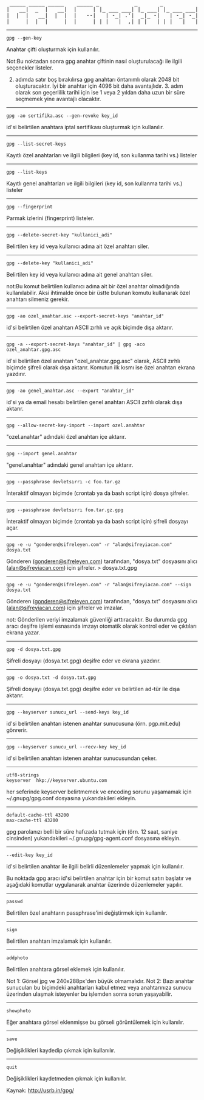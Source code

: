 <pre>
 _____ _____ _____    _____ _           _       _           _   
|   __|  _  |   __|  |     | |_ ___ ___| |_ ___| |_ ___ ___| |_ 
|  |  |   __|  |  |  |   --|   | -_| .'|  _|_ -|   | -_| -_|  _|
|_____|__|  |_____|  |_____|_|_|___|__,|_| |___|_|_|___|___|_|  
</pre>

----

```gpg --gen-key```

Anahtar çifti oluşturmak için kullanılır.

Not:Bu noktadan sonra gpg anahtar çiftinin nasıl oluşturulacağı ile ilgili 
seçenekler listeler.

2. adımda satır boş bırakılırsa gpg anahtarı öntanımlı olarak 2048 bit oluşturacaktır.
İyi bir anahtar için 4096 bit daha avantajlıdır. 3. adım olarak son geçerlilik tarihi için ise
1 veya 2 yıldan daha uzun bir süre seçmemek yine avantajlı olacaktır.

----

```gpg -ao sertifika.asc --gen-revoke key_id```

id'si belirtilen anahtara iptal sertifikası oluşturmak için kullanılır.

----

```gpg --list-secret-keys```

Kayıtlı özel anahtarları ve ilgili bilgileri (key id, son kullanma tarihi vs.) listeler

----

```gpg --list-keys```

Kayıtlı genel anahtarları ve ilgili bilgileri (key id, son kullanma tarihi vs.) listeler

----

```gpg --fingerprint```

Parmak izlerini (fingerprint) listeler. 

----

```gpg --delete-secret-key "kullanici_adi"```

Belirtilen key id veya kullanıcı adına ait özel anahtarı siler.

----

```gpg --delete-key "kullanici_adi"```

Belirtilen key id veya kullanıcı adına ait genel anahtarı siler.

not:Bu komut belirtilen kullanıcı adına ait bir özel anahtar olmadığında kullanılabilir.
Aksi ihtimalde önce bir üstte bulunan komutu kullanarak özel anahtarı silmeniz gerekir.

----

```gpg -ao ozel_anahtar.asc --export-secret-keys "anahtar_id"```

id'si belirtilen özel anahtarı ASCII zırhlı ve açık biçimde dışa aktarır.

----

```gpg -a --export-secret-keys "anahtar_id" | gpg -aco ozel_anahtar.gpg.asc```

id'si belirtilen özel anahtarı "ozel_anahtar.gpg.asc" olarak, ASCII zırhlı
biçimde şifreli olarak dışa aktarır. Komutun ilk kısmı ise özel anahtarı ekrana yazdırır.

----

```gpg -ao genel_anahtar.asc --export "anahtar_id"```

id'si ya da email hesabı belirtilen genel anahtarı ASCII zırhlı olarak dışa aktarır.

----

```gpg --allow-secret-key-import --import ozel.anahtar```

"ozel.anahtar" adındaki özel anahtarı içe aktarır.

----

```gpg --import genel.anahtar```

"genel.anahtar" adındaki genel anahtarı içe aktarır.

----
```gpg --passphrase devletsırrı -c foo.tar.gz```

İnteraktif olmayan biçimde (crontab ya da bash script için) dosya şifreler.

----

```gpg --passphrase devletsırrı foo.tar.gz.gpg```

İnteraktif olmayan biçimde (crontab ya da bash script için) şifreli dosyayı açar. 

----

```gpg -e -u "gonderen@sifreleyen.com" -r "alan@sifreyiacan.com" dosya.txt```

Gönderen (gonderen@sifreleyen.com) tarafından, "dosya.txt" dosyasını 
alıcı (alan@sifreyiacan.com) için şifreler. > dosya.txt.gpg
 
----

```gpg -e -u "gonderen@sifreleyen.com" -r "alan@sifreyiacan.com" --sign dosya.txt```

Gönderen (gonderen@sifreleyen.com) tarafından, "dosya.txt" dosyasını 
alıcı (alan@sifreyiacan.com) için şifreler ve imzalar. 

not: Gönderilen veriyi imzalamak güvenliği arttıracaktır. Bu durumda gpg aracı 
deşifre işlemi esnasında imzayı otomatik olarak kontrol eder ve çıktıları ekrana yazar.   

----

```gpg -d dosya.txt.gpg```

Şifreli dosyayı (dosya.txt.gpg) deşifre eder ve 
ekrana yazdırır.

----

```gpg -o dosya.txt -d dosya.txt.gpg```

Şifreli dosyayı (dosya.txt.gpg) deşifre eder ve
belirtilen ad-tür ile dışa aktarır.

----

```gpg --keyserver sunucu_url --send-keys key_id```

id'si belirtilen anahtarı istenen anahtar sunucusuna (örn. pgp.mit.edu) gönrerir.

----

```gpg --keyserver sunucu_url --recv-key key_id```

id'si belirtilen anahtarı istenen anahtar sunucusundan çeker. 

----

``` 
utf8-strings
keyserver  hkp://keyserver.ubuntu.com
```

her seferinde keyserver belirtmemek ve encoding sorunu yaşamamak için ~/.gnupg/gpg.conf dosyasına yukarıdakileri ekleyin.

----
```
default-cache-ttl 43200
max-cache-ttl 43200
```

gpg parolanızı belli bir süre hafızada tutmak için (örn. 12 saat, saniye cinsinden) yukarıdakileri ~/.gnupg/gpg-agent.conf dosyasına ekleyin.

----

```--edit-key key_id```

id'si belirtilen anahtar ile ilgili belirli düzenlemeler yapmak için kullanılır.

Bu noktada gpg aracı id'si belirtilen anahtar için bir komut satırı başlatır ve aşağıdaki
komutlar uygulanarak anahtar üzerinde düzenlemeler yapılır.

----

```
passwd
```
Belirtilen özel anahtarın passphrase'ini değiştirmek için kullanılır.

----
```
sign 
```
Belirtilen anahtarı imzalamak için kullanılır.

----
```addphoto ```

Belirtilen anahtara görsel eklemek için kullanılır.

Not 1: Görsel jpg ve 240x288px'den büyük olmamalıdır. 
Not 2: Bazı anahtar sunucuları bu biçimdeki anahtarları kabul etmez veya
anahtarınıza sunucu üzerinden ulaşmak isteyenler bu işlemden sonra sorun yaşayabilir.

----

``` showphoto ```

Eğer anahtara görsel eklenmişse bu görseli görüntülemek için kullanılır.

----

``` save ```

Değişiklikleri kaydedip çıkmak için kullanılır.

----

``` quit ```

Değişiklikleri kaydetmeden çıkmak için kullanılır.

Kaynak: http://usrb.in/gpg/

